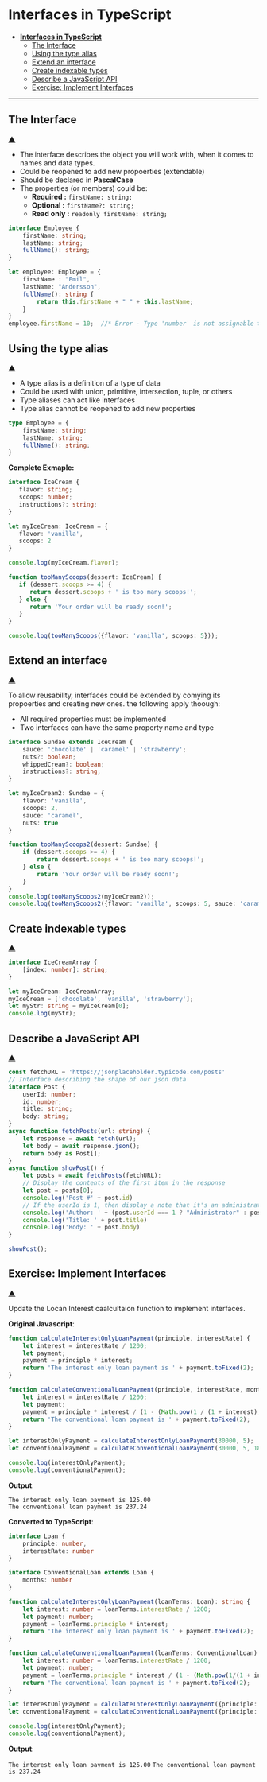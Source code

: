 # **Interfaces in TypeScript**

- [**Interfaces in TypeScript**](#interfaces-in-typescript)
  - [The Interface](#the-interface)
  - [Using the type alias](#using-the-type-alias)
  - [Extend an interface](#extend-an-interface)
  - [Create indexable types](#create-indexable-types)
  - [Describe a JavaScript API](#describe-a-javascript-api)
  - [Exercise: Implement Interfaces](#exercise-implement-interfaces)
  
---

<!---------------------Implement interfaces in TypeScript-------------------------->

## The Interface

[&#9650;](#interfaces-in-typescript)

- The interface describes the object you will work with, when it comes to names and data types.
- Could be reopened to add new propoerties (extendable)
- Should be declared in **PascalCase**
- The properties (or members) could be:
  - **Required :** `firstName: string;`
  - **Optional :** `firstName?: string;`
  - **Read only :** `readonly firstName: string;`
  
```ts
interface Employee {
    firstName: string;
    lastName: string;
    fullName(): string;
}
```

```ts
let employee: Employee = {
    firstName : "Emil",
    lastName: "Andersson",
    fullName(): string {
        return this.firstName + " " + this.lastName;
    }
}
employee.firstName = 10;  //* Error - Type 'number' is not assignable to type 'string'
```

## Using the type alias

[&#9650;](#interfaces-in-typescript)

- A type alias is a definition of a type of data
- Could be used with union, primitive, intersection, tuple, or others
- Type aliases can act like interfaces
- Type alias cannot be reopened to add new properties

```ts
type Employee = {
    firstName: string;
    lastName: string;
    fullName(): string;
}
```

**Complete Exmaple:**

```ts
interface IceCream {
   flavor: string;
   scoops: number;
   instructions?: string;
}

let myIceCream: IceCream = {
   flavor: 'vanilla',
   scoops: 2
}

console.log(myIceCream.flavor);

function tooManyScoops(dessert: IceCream) {
   if (dessert.scoops >= 4) {
      return dessert.scoops + ' is too many scoops!';
   } else {
      return 'Your order will be ready soon!';
   }
}

console.log(tooManyScoops({flavor: 'vanilla', scoops: 5}));
```

## Extend an interface

[&#9650;](#interfaces-in-typescript)

To allow reusability, interfaces could be extended by comying its propoerties and creating new ones. the following apply thoough:

- All required properties must be implemented
- Two interfaces can have the same property name and type

```ts
interface Sundae extends IceCream {
    sauce: 'chocolate' | 'caramel' | 'strawberry';
    nuts?: boolean;
    whippedCream?: boolean;
    instructions?: string;
}

let myIceCream2: Sundae = {
    flavor: 'vanilla',
    scoops: 2,
    sauce: 'caramel',
    nuts: true
}

function tooManyScoops2(dessert: Sundae) {
    if (dessert.scoops >= 4) {
        return dessert.scoops + ' is too many scoops!';
    } else {
        return 'Your order will be ready soon!';
    }
}
console.log(tooManyScoops2(myIceCream2));
console.log(tooManyScoops2({flavor: 'vanilla', scoops: 5, sauce: 'caramel'}));
```

## Create indexable types

[&#9650;](#interfaces-in-typescript)

```ts
interface IceCreamArray {
    [index: number]: string;
}

let myIceCream: IceCreamArray;
myIceCream = ['chocolate', 'vanilla', 'strawberry'];
let myStr: string = myIceCream[0];
console.log(myStr); 
```

## Describe a JavaScript API

[&#9650;](#interfaces-in-typescript)

```ts
const fetchURL = 'https://jsonplaceholder.typicode.com/posts'
// Interface describing the shape of our json data
interface Post {
    userId: number;
    id: number;
    title: string;
    body: string;
}
async function fetchPosts(url: string) {
    let response = await fetch(url);
    let body = await response.json();
    return body as Post[];
}
async function showPost() {
    let posts = await fetchPosts(fetchURL);
    // Display the contents of the first item in the response
    let post = posts[0];
    console.log('Post #' + post.id)
    // If the userId is 1, then display a note that it's an administrator
    console.log('Author: ' + (post.userId === 1 ? "Administrator" : post.userId.toString()))
    console.log('Title: ' + post.title)
    console.log('Body: ' + post.body)
}

showPost();
```

## Exercise: Implement Interfaces

[&#9650;](#interfaces-in-typescript)

Update the Locan Interest caalcultaion function to implement interfaces.

**Original Javascript**:

```js
function calculateInterestOnlyLoanPayment(principle, interestRate) {
    let interest = interestRate / 1200; 
    let payment;
    payment = principle * interest;
    return 'The interest only loan payment is ' + payment.toFixed(2);
}

function calculateConventionalLoanPayment(principle, interestRate, months) {
    let interest = interestRate / 1200; 
    let payment;
    payment = principle * interest / (1 - (Math.pow(1 / (1 + interest), months)));
    return 'The conventional loan payment is ' + payment.toFixed(2);
}

let interestOnlyPayment = calculateInterestOnlyLoanPayment(30000, 5);
let conventionalPayment = calculateConventionalLoanPayment(30000, 5, 180);

console.log(interestOnlyPayment);
console.log(conventionalPayment);
```

**Output**:

`The interest only loan payment is 125.00`  
`The conventional loan payment is 237.24`

**Converted to TypeScript**:

```ts
interface Loan {
    principle: number,
    interestRate: number
}

interface ConventionalLoan extends Loan {
    months: number      
}

function calculateInterestOnlyLoanPayment(loanTerms: Loan): string {
    let interest: number = loanTerms.interestRate / 1200; 
    let payment: number;
    payment = loanTerms.principle * interest;
    return 'The interest only loan payment is ' + payment.toFixed(2);
}

function calculateConventionalLoanPayment(loanTerms: ConventionalLoan): string {
    let interest: number = loanTerms.interestRate / 1200;
    let payment: number;
    payment = loanTerms.principle * interest / (1 - (Math.pow(1/(1 + interest), loanTerms.months)));
    return 'The conventional loan payment is ' + payment.toFixed(2);
}

let interestOnlyPayment = calculateInterestOnlyLoanPayment({principle: 30000, interestRate: 5});
let conventionalPayment = calculateConventionalLoanPayment({principle: 30000, interestRate: 5, months: 180});

console.log(interestOnlyPayment); 
console.log(conventionalPayment); 
```

**Output**:

`The interest only loan payment is 125.00`
`The conventional loan payment is 237.24`
